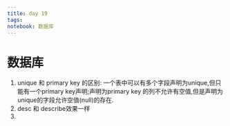 ```yaml
---
title: day 19
tags: 
notebook: 数据库
---
```

# 数据库
1. unique 和 primary key 的区别:
一个表中可以有多个字段声明为unique,但只能有一个primary key声明;声明为primary key 的列不允许有空值,但是声明为unique的字段允许空值(null)的存在.
2. desc 和 describe效果一样
3. 